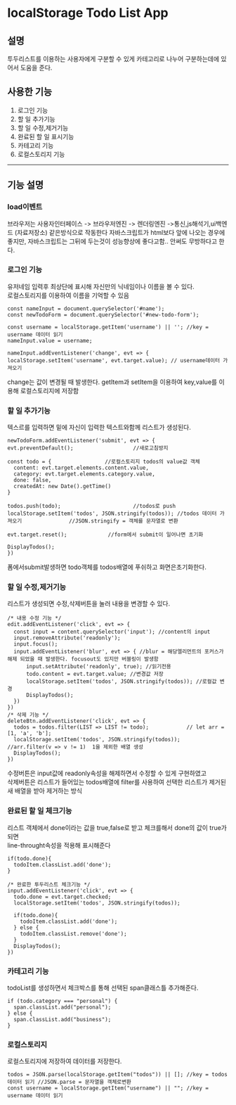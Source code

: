 # localStorage Todo List App

## 설명<br>

투두리스트를 이용하는 사용자에게 구분할 수 있게 카테고리로 나누어 구분하는데에 있어서 도움을 준다.<br>

## 사용한 기능<br>

1. 로그인 기능
2. 할 일 추가기능
3. 할 일 수정,제거기능
4. 완료된 할 일 표시기능
5. 카테고리 기능
6. 로컬스토리지 기능

---

## 기능 설명<br>

### load이벤트<br>

브라우저는 사용자인터페이스 -> 브라우저엔진 -> 렌더링엔진 ->통신,js해석기,ui백엔드 (자료저장소) 같은방식으로 작동한다
자바스크립트가 html보다 앞에 나오는 경우에 좋지만, 자바스크립트는 그뒤에 두는것이 성능향상에 좋다고함..
안써도 무방하다고 한다.

### 로그인 기능

유저네임 입력후 최상단에 표시해 자신만의 닉네임이나 이름을 볼 수 있다.<br>
로컬스토리지를 이용하여 이름을 기억할 수 있음<br>

    const nameInput = document.querySelector('#name');
    const newTodoForm = document.querySelector('#new-todo-form');

    const username = localStorage.getItem('username') || ''; //key = username 데이터 읽기
    nameInput.value = username;

    nameInput.addEventListener('change', evt => {
    localStorage.setItem('username', evt.target.value); // username데이터 가져오기

change는 값이 변경될 때 발생한다.
getItem과 setItem을 이용하여 key,value를 이용해 로컬스토리지에 저장함<br>

### 할 일 추가기능

텍스르를 입력하면 밑에 자신이 입력한 텍스트와함께 리스트가 생성된다.<br>

    newTodoForm.addEventListener('submit', evt => {
    evt.preventDefault();                   //새로고침방지

    const todo = {                 //로컬스토리지 todos의 value값 객체
      content: evt.target.elements.content.value,
      category: evt.target.elements.category.value,
      done: false,
      createdAt: new Date().getTime()
    }

    todos.push(todo);                       //todos로 push
    localStorage.setItem('todos', JSON.stringify(todos)); //todos 데이터 가져오기               //JSON.stringify = 객체를 문자열로 변환

    evt.target.reset();             //form에서 submit이 일어나면 초기화

    DisplayTodos();
    })

폼에서submit발생하면 todo객체를 todos배열에 푸쉬하고 화면은초기화한다.<br>

### 할 일 수정,제거기능<br>

리스트가 생성되면 수정,삭제버튼을 눌러 내용을 변경할 수 있다.<br>

    /* 내용 수정 기능 */
    edit.addEventListener('click', evt => {
      const input = content.querySelector('input'); //content의 input
      input.removeAttribute('readonly');
      input.focus();
      input.addEventListener('blur', evt => { //blur = 해당엘리먼트의 포커스가 해제 되었을 때 발생한다. focusout도 있지만 버블링이 발생함
          input.setAttribute('readonly', true); //읽기전용
          todo.content = evt.target.value; //변경값 저장
          localStorage.setItem('todos', JSON.stringify(todos)); //로컬값 변경
          DisplayTodos();
      })
    })
    /* 삭제 기능 */
    deleteBtn.addEventListener('click', evt => {
      todos = todos.filter(LIST => LIST != todo);            // let arr = [1, 'a', 'b'];
      localStorage.setItem('todos', JSON.stringify(todos));  //arr.filter(v => v != 1)  1을 제외한 배열 생성
      DisplayTodos();
    })

수정버튼은 input값에 readonly속성을 해제하면서 수정할 수 있게 구현하였고<br>
삭제버튼은 리스트가 들어있는 todos배열에 filter를 사용하여 선택한 리스트가 제거된 새 배열을 받아 제거하는 방식<br>

### 완료된 할 일 체크기능<br>

리스트 객체에서 done이라는 값을 true,false로 받고 체크를해서 done의 값이 true가 되면<br>
line-throught속성을 적용해 표시해준다<br>

    if(todo.done){
      todoItem.classList.add('done');
    }

    /* 완료한 투두리스트 체크기능 */
    input.addEventListener('click', evt => {
      todo.done = evt.target.checked;
      localStorage.setItem('todos', JSON.stringify(todos));

      if(todo.done){
        todoItem.classList.add('done');
      } else {
        todoItem.classList.remove('done');
      }
      DisplayTodos();
    })

### 카테고리 기능<br>

todoList를 생성하면서 체크박스를 통해 선택된 span클래스틀 추가해준다.

    if (todo.category === "personal") {
      span.classList.add("personal");
    } else {
      span.classList.add("business");
    }

### 로컬스토리지<br>

로컬스토리지에 저장하여 데이터를 저장한다.

    todos = JSON.parse(localStorage.getItem("todos")) || []; //key = todos 데이터 읽기 //JSON.parse = 문자열을 객체로변환
    const username = localStorage.getItem("username") || ""; //key = username 데이터 읽기
